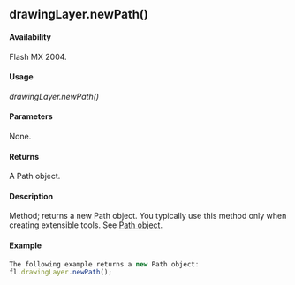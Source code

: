 ## drawingLayer.newPath()

#### Availability

Flash MX 2004.

#### Usage

*drawingLayer.newPath()*

#### Parameters

None.

#### Returns

A Path object.

#### Description

Method; returns a new Path object. You typically use this method only when creating extensible tools. See [Path object](../Path_object/path_summary.md).

#### Example

```javascript
The following example returns a new Path object:
fl.drawingLayer.newPath();

```
